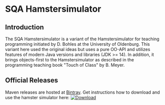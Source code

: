 # SQA Hamstersimulator

## Introduction

The SQA Hamstersimulator is a variant of the Hamstersimulator for teaching programming initiated by D. Bohles at the University of Oldenburg. This variant here used the original ideas but uses a pure OO-API and utilizes features of modern Java versions and libraries (JDK >= 14). In addition, it brings objects-first to the Hamstersimulator as described in the programming teaching book "Touch of Class" by B. Meyer. 

## Official Releases

Maven releases are hosted at [Bintray](https://bintray.com/beta/#/snowball77/RSS-Hamstersimulator/HamstersimulatorMain?tab=overview). Get instructions how to download and use the hamster simulator here: [ ![Download](https://api.bintray.com/packages/snowball77/RSS-Hamstersimulator/HamstersimulatorMain/images/download.svg?version=2.2.5) ](https://bintray.com/snowball77/RSS-Hamstersimulator/HamstersimulatorMain/2.2.5/link)